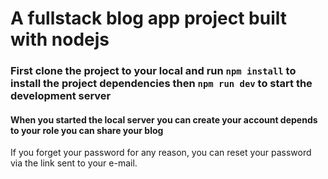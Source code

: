 <h1>A fullstack blog app project built with nodejs</h1>
<h3>First clone the project to your local and run <code>npm install</code> to install the project dependencies then <code>npm run dev</code> to start the development server</h3>
<h4>When you started the local server you can create your account depends to your role you can share your blog</h4>
<p>If you forget your password for any reason, you can reset your password via the link sent to your e-mail.</p>
